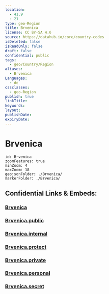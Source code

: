 ```yaml
---
location:
  - 41.9
  - 21
type: geo-Region
title: Brvenica
license: CC BY-SA 4.0
source: https://datahub.io/core/country-codes
isDeleted: false
isReadOnly: false
draft: false
confidential: public
tags:
  - geo/Country/Region
aliases:
  - Brvenica
Languages:
  - de
cssclasses:
  - geo-Region
publish: true
linkTitle:
keywords:
layout:
publishDate:
expiryDate:
---
```


# Brvenica

```leaflet
id: Brvenica
zoomFeatures: true 
minZoom: 4 
maxZoom: 18
geojsonFolder: ./Brvenica/
markerFolder: ./Brvenica/
```


## Confidential Links & Embeds: 

### [Brvenica](/_Standards/Earth/Continent/Europe/Europe~South/Macedonia~North/Municipalities~Macedonia/Brvenica.md) 

### [Brvenica.public](/_public/Earth/Continent/Europe/Europe~South/Macedonia~North/Municipalities~Macedonia/Brvenica.public.md) 

### [Brvenica.internal](/_internal/Earth/Continent/Europe/Europe~South/Macedonia~North/Municipalities~Macedonia/Brvenica.internal.md) 

### [Brvenica.protect](/_protect/Earth/Continent/Europe/Europe~South/Macedonia~North/Municipalities~Macedonia/Brvenica.protect.md) 

### [Brvenica.private](/_private/Earth/Continent/Europe/Europe~South/Macedonia~North/Municipalities~Macedonia/Brvenica.private.md) 

### [Brvenica.personal](/_personal/Earth/Continent/Europe/Europe~South/Macedonia~North/Municipalities~Macedonia/Brvenica.personal.md) 

### [Brvenica.secret](/_secret/Earth/Continent/Europe/Europe~South/Macedonia~North/Municipalities~Macedonia/Brvenica.secret.md)

